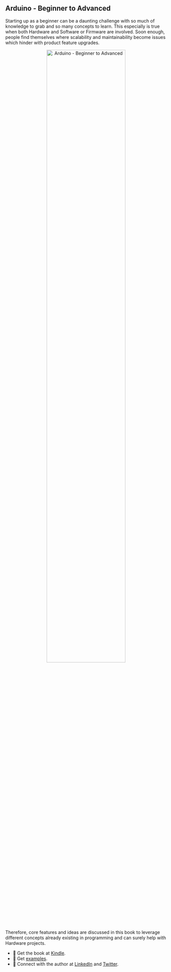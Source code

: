 ## Arduino - Beginner to Advanced

Starting up as a beginner can be a daunting challenge with so much of knowledge to grab and so many concepts to learn. This especially is true when both Hardware and Software or Firmware are involved. Soon enough, people find themselves where scalability and maintainability become issues which hinder with product feature upgrades.


<p align="center">
  <image width="70%" src="https://github.com/arduino-ba/.github/blob/main/profile/.images/Book%20Cover%20Side.jpg" alt="Arduino - Beginner to Advanced" />
</p>


Therefore, core features and ideas are discussed in this book to leverage different concepts already existing in programming and can surely help with Hardware projects.


* :beginner: Get the book at [Kindle](https://www.amazon.com/dp/B0BRQTT1D2).
* :beginner: Get [examples](https://github.com/arduino-ba/examples).
* :beginner: Connect with the author at [LinkedIn](https://www.linkedin.com/in/usa-m/) and [Twitter](https://twitter.com/usama_inn).
